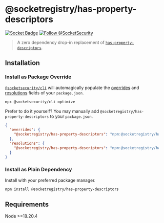 # @socketregistry/has-property-descriptors

[![Socket Badge](https://socket.dev/api/badge/npm/package/@socketregistry/has-property-descriptors)](https://socket.dev/npm/package/@socketregistry/has-property-descriptors)
[![Follow @SocketSecurity](https://img.shields.io/twitter/follow/SocketSecurity?style=social)](https://twitter.com/SocketSecurity)

> A zero dependency drop-in replacement of
> [`has-property-descriptors`](https://www.npmjs.com/package/has-property-descriptors).

## Installation

### Install as Package Override

[`@socketsecurity/cli`](https://www.npmjs.com/package/@socketsecurity/cli) will
automagically populate the
[overrides](https://docs.npmjs.com/cli/v9/configuring-npm/package-json#overrides)
and [resolutions](https://yarnpkg.com/configuration/manifest#resolutions) fields
of your `package.json`.

```sh
npx @socketsecurity/cli optimize
```

Prefer to do it yourself? You may manually add
`@socketregistry/has-property-descriptors` to your `package.json`.

```json
{
  "overrides": {
    "@socketregistry/has-property-descriptors": "npm:@socketregistry/has-property-descriptors@^1"
  },
  "resolutions": {
    "@socketregistry/has-property-descriptors": "npm:@socketregistry/has-property-descriptors@^1"
  }
}
```

### Install as Plain Dependency

Install with your preferred package manager.

```sh
npm install @socketregistry/has-property-descriptors
```

## Requirements

Node &gt;=18.20.4
